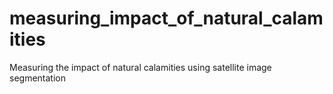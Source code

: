 # measuring_impact_of_natural_calamities
Measuring the impact of natural calamities using satellite image segmentation
